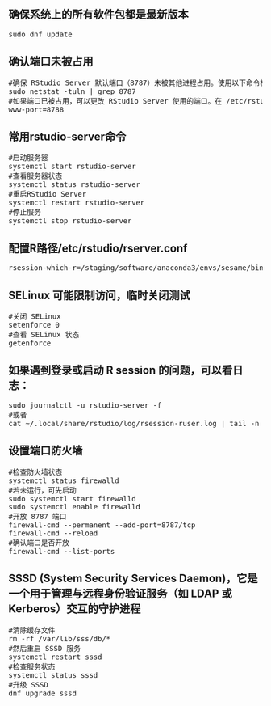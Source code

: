## 确保系统上的所有软件包都是最新版本
<pre>
sudo dnf update
</pre>

## 确认端口未被占用
<pre>
#确保 RStudio Server 默认端口（8787）未被其他进程占用。使用以下命令检查端口：
sudo netstat -tuln | grep 8787
#如果端口已被占用，可以更改 RStudio Server 使用的端口。在 /etc/rstudio/rserver.conf 中添加以下内容来更改端口：
www-port=8788
</pre>


## 常用rstudio-server命令
<pre>
#启动服务器
systemctl start rstudio-server
#查看服务器状态
systemctl status rstudio-server 
#重启RStudio Server
systemctl restart rstudio-server
#停止服务
systemctl stop rstudio-server
</pre>

## 配置R路径/etc/rstudio/rserver.conf
<pre>rsession-which-r=/staging/software/anaconda3/envs/sesame/bin/R</pre>

## SELinux 可能限制访问，临时关闭测试
<pre>
#关闭 SELinux
setenforce 0
#查看 SELinux 状态
getenforce
</pre> 

## 如果遇到登录或启动 R session 的问题，可以看日志：
<pre>
sudo journalctl -u rstudio-server -f
#或者
cat ~/.local/share/rstudio/log/rsession-ruser.log | tail -n 20
</pre>

## 设置端口防火墙
<pre>
#检查防火墙状态
systemctl status firewalld
#若未运行，可先启动
sudo systemctl start firewalld
sudo systemctl enable firewalld
#开放 8787 端口
firewall-cmd --permanent --add-port=8787/tcp
firewall-cmd --reload
#确认端口是否开放
firewall-cmd --list-ports
</pre>

## SSSD (System Security Services Daemon)，它是一个用于管理与远程身份验证服务（如 LDAP 或 Kerberos）交互的守护进程
<pre>
#清除缓存文件
rm -rf /var/lib/sss/db/*
#然后重启 SSSD 服务
systemctl restart sssd
#检查服务状态
systemctl status sssd
#升级 SSSD
dnf upgrade sssd
</pre>